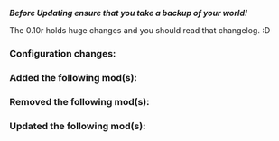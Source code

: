 ***Before Updating ensure that you take a backup of your world!***

The 0.10r holds huge changes and you should read that changelog. :D

### **__Configuration changes:__**


### **__Added the following mod(s):__**


### **__Removed the following mod(s):__**


### **__Updated the following mod(s):__**
